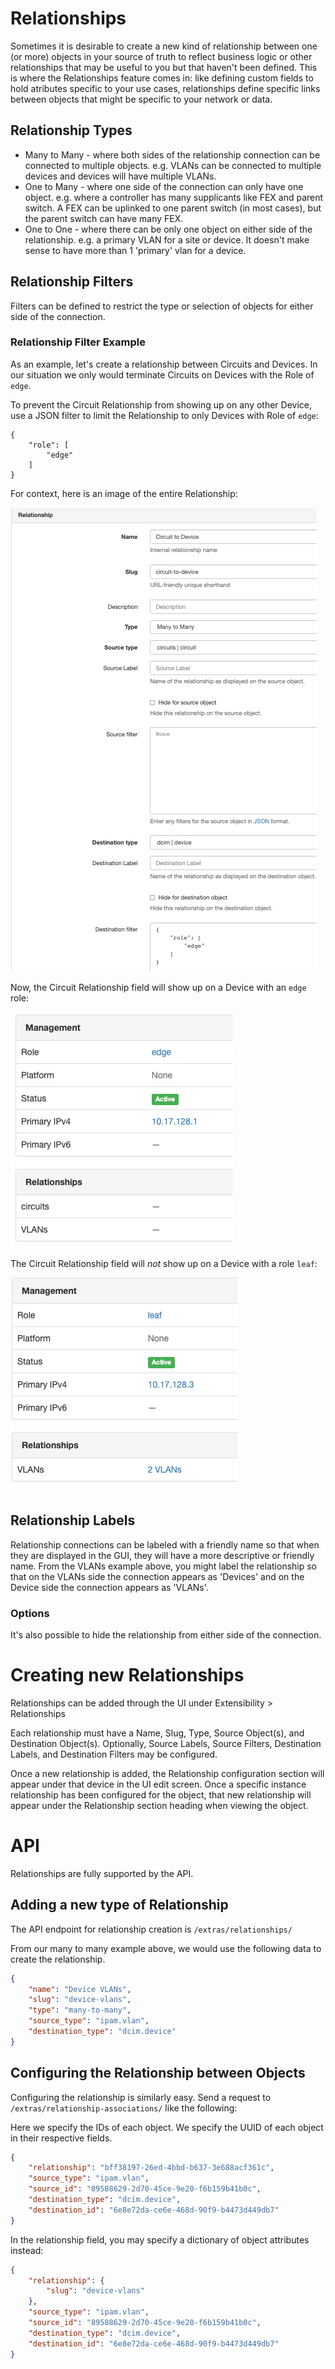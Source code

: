 # Relationships
Sometimes it is desirable to create a new kind of relationship between one (or more) objects in your source of truth to reflect business logic or other relationships that may be useful to you but that haven't been defined. This is where the Relationships feature comes in: like defining custom fields to hold atributes specific to your use cases, relationships define specific links between objects that might be specific to your network or data.

## Relationship Types

* Many to Many -  where both sides of the relationship connection can be connected to multiple objects. e.g. VLANs can be connected to multiple devices and devices will have multiple VLANs.
* One to Many - where one side of the connection can only have one object. e.g. where a controller has many supplicants like FEX and parent switch. A FEX can be uplinked to one parent switch (in most cases), but the parent switch can have many FEX. 
* One to One - where there can be only one object on either side of the relationship. e.g. a primary VLAN for a site or device. It doesn't make sense to have more than 1 'primary' vlan for a device.

## Relationship Filters

Filters can be defined to restrict the type or selection of objects for either side of the connection. 

### Relationship Filter Example

As an example, let's create a relationship between Circuits and Devices. 
In our situation we only would terminate Circuits on Devices with the Role of `edge`.

To prevent the Circuit Relationship from showing up on any other Device, use a JSON filter to 
limit the Relationship to only Devices with Role of `edge`:

```
{
    "role": [
        "edge"
    ]
}
```

For context, here is an image of the entire Relationship:

![Image of Relationship with json filter](../../img/relationship_w_json_filter.png)

Now, the Circuit Relationship field will show up on a Device with an `edge` role:

![Image of Edge Device Relationships](../../img/edge_dev_ckt_relationship.png)

The Circuit Relationship field will *not* show up on a Device with a role `leaf`:

![Image of Leaf Device Relationships](../../img/leaf_dev_no_ckt_relationship.png)


## Relationship Labels

Relationship connections can be labeled with a friendly name so that when they are displayed in the GUI, they will have a more descriptive or friendly name. From the VLANs example above, you might label the relationship so that on the VLANs side the connection appears as 'Devices' and on the Device side the connection appears as 'VLANs'. 

### Options

It's also possible to hide the relationship from either side of the connection. 

# Creating new Relationships

Relationships can be added through the UI under Extensibility > Relationships

Each relationship must have a Name, Slug, Type, Source Object(s), and Destination Object(s). Optionally, Source Labels, Source Filters, Destination Labels, and Destination Filters may be configured. 

Once a new relationship is added, the Relationship configuration section will appear under that device in the UI edit screen. Once a specific instance relationship has been configured for the object, that new relationship will appear under the Relationship section heading when viewing the object.


# API

Relationships are fully supported by the API. 

## Adding a new type of Relationship

The API endpoint for relationship creation is `/extras/relationships/`

From our many to many example above, we would use the following data to create the relationship. 

```json
{
    "name": "Device VLANs",
    "slug": "device-vlans",
    "type": "many-to-many",
    "source_type": "ipam.vlan",
    "destination_type": "dcim.device"
}
```

## Configuring the Relationship between Objects

Configuring the relationship is similarly easy. Send a request to `/extras/relationship-associations/` like the following:

Here we specify the IDs of each object. We specify the UUID of each object in their respective fields.

```json
{
    "relationship": "bff38197-26ed-4bbd-b637-3e688acf361c",
    "source_type": "ipam.vlan",
    "source_id": "89588629-2d70-45ce-9e20-f6b159b41b0c",
    "destination_type": "dcim.device",
    "destination_id": "6e8e72da-ce6e-468d-90f9-b4473d449db7"
}
```

In the relationship field, you may specify a dictionary of object attributes instead:

```json
{
    "relationship": {
        "slug": "device-vlans"
    },
    "source_type": "ipam.vlan",
    "source_id": "89588629-2d70-45ce-9e20-f6b159b41b0c",
    "destination_type": "dcim.device",
    "destination_id": "6e8e72da-ce6e-468d-90f9-b4473d449db7"
}
```